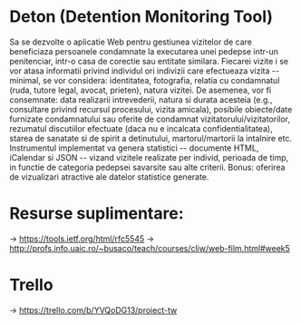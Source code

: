 # Deton (Detention Monitoring Tool)

Sa se dezvolte o aplicatie Web pentru gestiunea vizitelor de care beneficiaza persoanele condamnate la executarea unei pedepse intr-un penitenciar, intr-o casa de corectie sau entitate similara. Fiecarei vizite i se vor atasa informatii privind individul ori indivizii care efectueaza vizita -- minimal, se vor considera: identitatea, fotografia, relatia cu condamnatul (ruda, tutore legal, avocat, prieten), natura vizitei. De asemenea, vor fi consemnate: data realizarii intrevederii, natura si durata acesteia (e.g., consultare privind recursul procesului, vizita amicala), posibile obiecte/date furnizate condamnatului sau oferite de condamnat vizitatorului/vizitatorilor, rezumatul discutiilor efectuate (daca nu e incalcata confidentialitatea), starea de sanatate si de spirit a detinutului, martorul/martorii la intalnire etc. Instrumentul implementat va genera statistici -- documente HTML, iCalendar si JSON -- vizand vizitele realizate per individ, perioada de timp, in functie de categoria pedepsei savarsite sau alte criterii. Bonus: oferirea de vizualizari atractive ale datelor statistice generate.

# Resurse suplimentare: 

-> https://tools.ietf.org/html/rfc5545
-> http://profs.info.uaic.ro/~busaco/teach/courses/cliw/web-film.html#week5

# Trello
-> https://trello.com/b/YVQoDG13/proiect-tw
